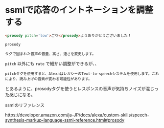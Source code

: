 # ssmlで応答のイントネーションを調整する

```html
<prosody pitch='low'>ごり</prosody>ようありがとうございました！
```


```
prosody

タグで囲まれた音声の音量、高さ、速さを変更します。
```

`pitch` 以外にも `rate` で細かい調整ができるが、、

```
pitchタグを使用すると、AlexaはレガシーのText-to-speechシステムを使用します。これにより、読み上げの音質が変わる可能性があります。
```

とあるように、prosodyタグを使うとレスポンスの音声が気持ちノイズが混じった感じになる。

ssmlのリファレンス

https://developer.amazon.com/ja-JP/docs/alexa/custom-skills/speech-synthesis-markup-language-ssml-reference.html#prosody

